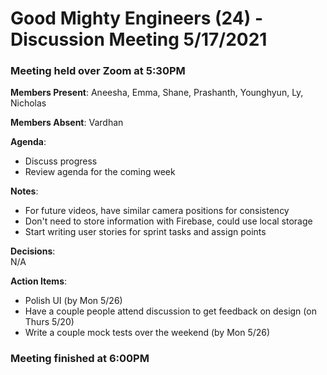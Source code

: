 # Good Mighty Engineers (24) - Discussion Meeting 5/17/2021

### Meeting held over Zoom at 5:30PM

**Members Present**: Aneesha, Emma, Shane, Prashanth, Younghyun, Ly, Nicholas

**Members Absent**: Vardhan

**Agenda**:
- Discuss progress
- Review agenda for the coming week

**Notes**:
- For future videos, have similar camera positions for consistency
- Don't need to store information with Firebase, could use local storage
- Start writing user stories for sprint tasks and assign points

**Decisions**:  
N/A

**Action Items**:  
- Polish UI (by Mon 5/26)
- Have a couple people attend discussion to get feedback on design (on Thurs 5/20)
- Write a couple mock tests over the weekend (by Mon 5/26)


### Meeting finished at 6:00PM